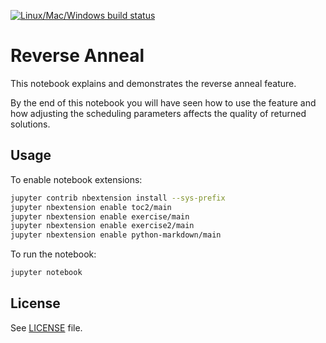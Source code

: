 [![Linux/Mac/Windows build status](
  https://circleci.com/gh/dwave-examples/reverse-annealing-notebook.svg?style=svg)](
  https://circleci.com/gh/dwave-examples/reverse-annealing-notebook)

# Reverse Anneal

This notebook explains and demonstrates the reverse anneal feature.

By the end of this notebook you will have seen how to use the feature and how adjusting the scheduling parameters affects the quality of returned solutions.

## Usage

To enable notebook extensions:

```bash
jupyter contrib nbextension install --sys-prefix
jupyter nbextension enable toc2/main
jupyter nbextension enable exercise/main
jupyter nbextension enable exercise2/main
jupyter nbextension enable python-markdown/main

```

To run the notebook:

```bash
jupyter notebook
```

## License

See [LICENSE](LICENSE.md) file.
